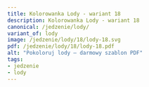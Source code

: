 ```yaml
---
title: Kolorowanka Lody - wariant 18
description: Kolorowanka Lody - wariant 18
canonical: /jedzenie/lody/
variant_of: lody
image: /jedzenie/lody/18/lody-18.svg
pdf: /jedzenie/lody/18/lody-18.pdf
alt: "Pokoloruj lody – darmowy szablon PDF"
tags:
- jedzenie
- lody
---
```

